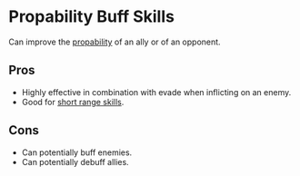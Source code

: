 # Propability Buff Skills
Can improve the [propability](../Rules4v3/Positioning_and_Propability.md/#propability-hit-dice) of an ally or of an opponent.
## Pros
- Highly effective in combination with evade when inflicting on an enemy.
- Good for [short range skills](./Short_Range_Skills.md).
## Cons
- Can potentially buff enemies.
- Can potentially debuff allies.